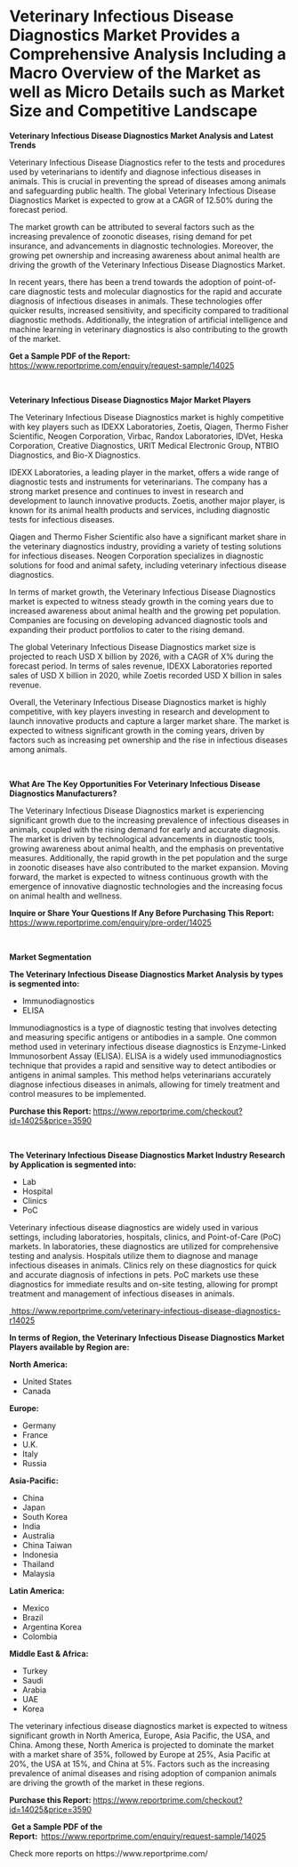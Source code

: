 <p><h1>Veterinary Infectious Disease Diagnostics Market Provides a Comprehensive Analysis Including a Macro Overview of the Market as well as Micro Details such as Market Size and Competitive Landscape</h1></p><p><strong>Veterinary Infectious Disease Diagnostics Market Analysis and Latest Trends</strong></p>
<p><p>Veterinary Infectious Disease Diagnostics refer to the tests and procedures used by veterinarians to identify and diagnose infectious diseases in animals. This is crucial in preventing the spread of diseases among animals and safeguarding public health. The global Veterinary Infectious Disease Diagnostics Market is expected to grow at a CAGR of 12.50% during the forecast period. </p><p>The market growth can be attributed to several factors such as the increasing prevalence of zoonotic diseases, rising demand for pet insurance, and advancements in diagnostic technologies. Moreover, the growing pet ownership and increasing awareness about animal health are driving the growth of the Veterinary Infectious Disease Diagnostics Market. </p><p>In recent years, there has been a trend towards the adoption of point-of-care diagnostic tests and molecular diagnostics for the rapid and accurate diagnosis of infectious diseases in animals. These technologies offer quicker results, increased sensitivity, and specificity compared to traditional diagnostic methods. Additionally, the integration of artificial intelligence and machine learning in veterinary diagnostics is also contributing to the growth of the market.</p></p>
<p><strong>Get a Sample PDF of the Report:&nbsp;</strong> <a href="https://www.reportprime.com/enquiry/request-sample/14025">https://www.reportprime.com/enquiry/request-sample/14025</a></p>
<p>&nbsp;</p>
<p><strong>Veterinary Infectious Disease Diagnostics Major Market Players</strong></p>
<p><p>The Veterinary Infectious Disease Diagnostics market is highly competitive with key players such as IDEXX Laboratories, Zoetis, Qiagen, Thermo Fisher Scientific, Neogen Corporation, Virbac, Randox Laboratories, IDVet, Heska Corporation, Creative Diagnostics, URIT Medical Electronic Group, NTBIO Diagnostics, and Bio-X Diagnostics.</p><p>IDEXX Laboratories, a leading player in the market, offers a wide range of diagnostic tests and instruments for veterinarians. The company has a strong market presence and continues to invest in research and development to launch innovative products. Zoetis, another major player, is known for its animal health products and services, including diagnostic tests for infectious diseases.</p><p>Qiagen and Thermo Fisher Scientific also have a significant market share in the veterinary diagnostics industry, providing a variety of testing solutions for infectious diseases. Neogen Corporation specializes in diagnostic solutions for food and animal safety, including veterinary infectious disease diagnostics.</p><p>In terms of market growth, the Veterinary Infectious Disease Diagnostics market is expected to witness steady growth in the coming years due to increased awareness about animal health and the growing pet population. Companies are focusing on developing advanced diagnostic tools and expanding their product portfolios to cater to the rising demand.</p><p>The global Veterinary Infectious Disease Diagnostics market size is projected to reach USD X billion by 2026, with a CAGR of X% during the forecast period. In terms of sales revenue, IDEXX Laboratories reported sales of USD X billion in 2020, while Zoetis recorded USD X billion in sales revenue.</p><p>Overall, the Veterinary Infectious Disease Diagnostics market is highly competitive, with key players investing in research and development to launch innovative products and capture a larger market share. The market is expected to witness significant growth in the coming years, driven by factors such as increasing pet ownership and the rise in infectious diseases among animals.</p></p>
<p>&nbsp;</p>
<p><strong>What Are The Key Opportunities For Veterinary Infectious Disease Diagnostics Manufacturers?</strong></p>
<p><p>The Veterinary Infectious Disease Diagnostics market is experiencing significant growth due to the increasing prevalence of infectious diseases in animals, coupled with the rising demand for early and accurate diagnosis. The market is driven by technological advancements in diagnostic tools, growing awareness about animal health, and the emphasis on preventative measures. Additionally, the rapid growth in the pet population and the surge in zoonotic diseases have also contributed to the market expansion. Moving forward, the market is expected to witness continuous growth with the emergence of innovative diagnostic technologies and the increasing focus on animal health and wellness.</p></p>
<p><strong>Inquire or Share Your Questions If Any Before Purchasing This Report:</strong> <a href="https://www.reportprime.com/enquiry/pre-order/14025">https://www.reportprime.com/enquiry/pre-order/14025</a></p>
<p>&nbsp;</p>
<p><strong>Market Segmentation</strong></p>
<p><strong>The Veterinary Infectious Disease Diagnostics Market Analysis by types is segmented into:</strong></p>
<p><ul><li>Immunodiagnostics</li><li>ELISA</li></ul></p>
<p><p>Immunodiagnostics is a type of diagnostic testing that involves detecting and measuring specific antigens or antibodies in a sample. One common method used in veterinary infectious disease diagnostics is Enzyme-Linked Immunosorbent Assay (ELISA). ELISA is a widely used immunodiagnostics technique that provides a rapid and sensitive way to detect antibodies or antigens in animal samples. This method helps veterinarians accurately diagnose infectious diseases in animals, allowing for timely treatment and control measures to be implemented.</p></p>
<p><strong>Purchase this Report:&nbsp;</strong><a href="https://www.reportprime.com/checkout?id=14025&price=3590">https://www.reportprime.com/checkout?id=14025&price=3590</a></p>
<p>&nbsp;</p>
<p><strong>The Veterinary Infectious Disease Diagnostics Market Industry Research by Application is segmented into:</strong></p>
<p><ul><li>Lab</li><li>Hospital</li><li>Clinics</li><li>PoC</li></ul></p>
<p><p>Veterinary infectious disease diagnostics are widely used in various settings, including laboratories, hospitals, clinics, and Point-of-Care (PoC) markets. In laboratories, these diagnostics are utilized for comprehensive testing and analysis. Hospitals utilize them to diagnose and manage infectious diseases in animals. Clinics rely on these diagnostics for quick and accurate diagnosis of infections in pets. PoC markets use these diagnostics for immediate results and on-site testing, allowing for prompt treatment and management of infectious diseases in animals.</p></p>
<p><a href="https://www.reportprime.com/veterinary-infectious-disease-diagnostics-r14025">&nbsp;https://www.reportprime.com/veterinary-infectious-disease-diagnostics-r14025</a></p>
<p><strong>In terms of Region, the Veterinary Infectious Disease Diagnostics Market Players available by Region are:</strong></p>
<p>
    <p> <strong> North America: </strong>
        <ul>
            <li>United States</li>
            <li>Canada</li>
        </ul>
        </p> 
    <p> <strong> Europe: </strong>
        <ul>
            <li>Germany</li>
            <li>France</li>
            <li>U.K.</li>
            <li>Italy</li>
            <li>Russia</li>
        </ul>
        </p> 
    <p> <strong> Asia-Pacific: </strong>
        <ul>
            <li>China</li>
            <li>Japan</li>
            <li>South Korea</li>
            <li>India</li>
            <li>Australia</li>
            <li>China Taiwan</li>
            <li>Indonesia</li>
            <li>Thailand</li>
            <li>Malaysia</li>
        </ul>
        </p> 
    <p> <strong> Latin America: </strong>
        <ul>
            <li>Mexico</li>
            <li>Brazil</li>
            <li>Argentina Korea</li>
            <li>Colombia</li>
        </ul>
        </p> 
    <p> <strong> Middle East & Africa: </strong>
        <ul>
            <li>Turkey</li>
            <li>Saudi</li>
            <li>Arabia</li>
            <li>UAE</li>
            <li>Korea</li>
        </ul>
    </p>
    </p>
<p><p>The veterinary infectious disease diagnostics market is expected to witness significant growth in North America, Europe, Asia Pacific, the USA, and China. Among these, North America is projected to dominate the market with a market share of 35%, followed by Europe at 25%, Asia Pacific at 20%, the USA at 15%, and China at 5%. Factors such as the increasing prevalence of animal diseases and rising adoption of companion animals are driving the growth of the market in these regions.</p></p>
<p><strong>Purchase this Report: </strong><a href="https://www.reportprime.com/checkout?id=14025&price=3590">https://www.reportprime.com/checkout?id=14025&price=3590</a></p>
<p>&nbsp;<strong>Get a Sample PDF of the Report:&nbsp;&nbsp;</strong><a href="https://www.reportprime.com/enquiry/request-sample/14025">https://www.reportprime.com/enquiry/request-sample/14025</a></p>
<p><strong></strong></p>
<p>Check more reports on https://www.reportprime.com/</p>
